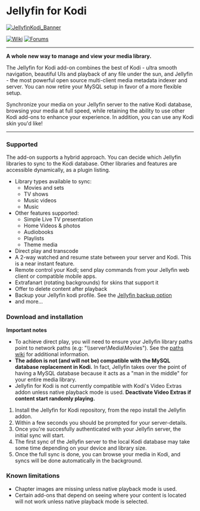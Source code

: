 # Jellyfin for Kodi

[![JellyfinKodi_Banner](https://raw.githubusercontent.com/jellyfin/jellyfin-ux/master/branding/SVG/banner-logo-solid.svg?sanitize=true)](https://www.reddit.com/r/jellyfin/)

[![Wiki](https://img.shields.io/badge/get%20started-wiki-brightgreen.svg)](https://github.com/CodingForVega/plugin.video.jellyfin/wiki) 
[![Forums](https://img.shields.io/badge/report%20issues-forums-3960C1.svg)](https://www.reddit.com/r/jellyfin/)
<!--[![Donate](https://img.shields.io/badge/donate-kofi-blue.svg)](https://ko-fi.com/A5354BI)-->
<!--[![Emby](https://img.shields.io/badge/server-emby-52b54b.svg)](https://github.com/jellyfin/jellyfin)-->
___
**A whole new way to manage and view your media library.**

The Jellyfin for Kodi add-on combines the best of Kodi - ultra smooth navigation, beautiful UIs and playback of any file under the sun, and Jellyfin - the most powerful open source multi-client media metadata indexer and server. You can now retire your MySQL setup in favor of a more flexible setup.

Synchronize your media on your Jellyfin server to the native Kodi database, browsing your media at full speed, while retaining the ability to use other Kodi add-ons to enhance your experience. In addition, you can use any Kodi skin you'd like!
___

### Supported

The add-on supports a hybrid approach. You can decide which Jellyfin libraries to sync to the Kodi database. Other libraries and features are accessible dynamically, as a plugin listing.
- Library types available to sync:
  + Movies and sets
  + TV shows
  + Music videos
  + Music
- Other features supported:
  + Simple Live TV presentation
  + Home Videos & photos
  + Audiobooks
  + Playlists
  + Theme media
- Direct play and transcode
- A 2-way watched and resume state between your server and Kodi. This is a near instant feature.
- Remote control your Kodi; send play commands from your Jellyfin web client or <!--Jellyfin-mobile-coming-soon--> compatible mobile apps.
- Extrafanart (rotating backgrounds) for skins that support it
- Offer to delete content after playback
- Backup your Jellyfin kodi profile. See the [Jellyfin backup option](https://github.com/CodingForVega/plugin.video.jellyfin/wiki/Create-and-restore-from-backup)
- and more...

### Download and installation
**Important notes**
- To achieve direct play, you will need to ensure your Jellyfin library paths point to network paths (e.g: "\\\\server\Media\Movies"). See the [paths wiki](https://github.com/CodingForVega/plugin.video.jellyfin/wiki/Optional-Network-Paths) for additional information.
- **The addon is not (and will not be) compatible with the MySQL database replacement in Kodi.** In fact, Jellyfin takes over the point of having a MySQL database because it acts as a "man in the middle" for your entire media library.
- Jellyfin for Kodi is not currently compatible with Kodi's Video Extras addon unless native playback mode is used. **Deactivate Video Extras if content start randomly playing.**

<!--View this short [Youtube video](https://youtu.be/IaecDPcXI3I?t=119) to give you a better idea of the general process.-->

1. Install the Jellyfin for Kodi repository, from the repo install the Jellyfin addon.
2. Within a few seconds you should be prompted for your server-details.
3. Once you're succesfully authenticated with your Jellyfin server, the initial sync will start. 
4. The first sync of the Jellyfin server to the local Kodi database may take some time depending on your device and library size.
5. Once the full sync is done, you can browse your media in Kodi, and syncs will be done automatically in the background.

### Known limitations
- Chapter images are missing unless native playback mode is used.
- Certain add-ons that depend on seeing where your content is located will not work unless native playback mode is selected.


